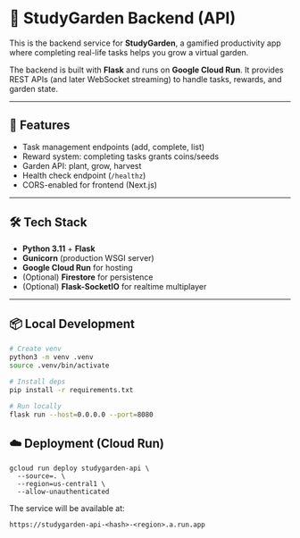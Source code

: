 # 🌱 StudyGarden Backend (API)

This is the backend service for **StudyGarden**, a gamified productivity app where completing real-life tasks helps you grow a virtual garden.

The backend is built with **Flask** and runs on **Google Cloud Run**. It provides REST APIs (and later WebSocket streaming) to handle tasks, rewards, and garden state.

---

## 🚀 Features

- Task management endpoints (add, complete, list)
- Reward system: completing tasks grants coins/seeds
- Garden API: plant, grow, harvest
- Health check endpoint (`/healthz`)
- CORS-enabled for frontend (Next.js)

---

## 🛠 Tech Stack

- **Python 3.11** + **Flask**
- **Gunicorn** (production WSGI server)
- **Google Cloud Run** for hosting
- (Optional) **Firestore** for persistence
- (Optional) **Flask-SocketIO** for realtime multiplayer

---

## 📦 Local Development

```bash
# Create venv
python3 -m venv .venv
source .venv/bin/activate

# Install deps
pip install -r requirements.txt

# Run locally
flask run --host=0.0.0.0 --port=8080
```

## ☁️ Deployment (Cloud Run)

```
gcloud run deploy studygarden-api \
  --source=. \
  --region=us-central1 \
  --allow-unauthenticated
```

The service will be available at:

```
https://studygarden-api-<hash>-<region>.a.run.app
```
